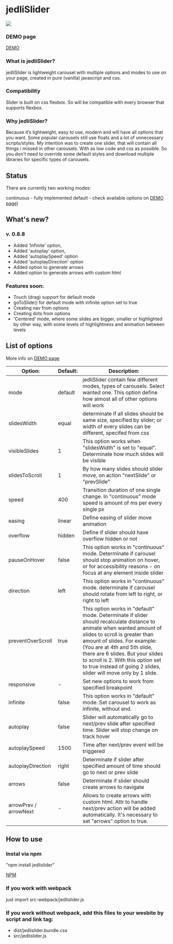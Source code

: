 # jedliSlider

![](https://img.shields.io/badge/version-0.8.8-blue.svg)

### DEMO page
[DEMO](http://jedlikk.github.io/jedliSlider/)

### What is jedliSlider?

jedliSlider is lightweight carousel with multiple options and modes to use on your page, created in pure (vanilla) javascript and css.

### Compatibility

Slider is built on css flexbox. So will be compatible with every browser that supports flexbox.

### Why jedliSlider?

Because it’s lightweight, easy to use, modern and will have all options that you want. Some popular carousels still use floats and a lot of unnecessary scripts/styles. My intention was to create one slider, that will contain all things i missed in other carousels. With as low code and css as possible. So you don't need to override some default styles and download multiple libraries for specific types of carousels.

## Status
There are currently two working modes:

continuous - fully implemented
default - check available options on [DEMO page](http://jedlikk.github.io/jedliSlider/#options))

## What's new?
### v. 0.8.8
- Added 'Infinite' option,
- Added 'autoplay' option,
- Added 'autoplaySpeed' option
- Added 'autoplayDirection' option
- Added option to generate arrows
- Added option to generate arrows with custom html


### Features soon:

- Touch (drag) support for default mode
- goToSlide() for default mode with infinite option set to true
- Creating nav from options
- Creating dots from options
- 'Centered' mode, where some slides are bigger, smaller or highlighted by other way, with some levels of highlightness and animation between levels

## List of options

More info on [DEMO page](http://jedlikk.github.io/jedliSlider/#options)


| Option:           | Default: | Description:                                                                                                                                                                                                                                                                                                                                                               |
|-------------------|----------|----------------------------------------------------------------------------------------------------------------------------------------------------------------------------------------------------------------------------------------------------------------------------------------------------------------------------------------------------------------------------|
| mode              | default  | jedliSlider contain few different modes, types of carousels\. Select wanted one\. This option define how almost all of other options will work                                                                                                                                                                                                                             |
| slidesWidth       | equal    | determinate if all slides should be same size, specified by slider; or width of every slides can be different, specifed from css                                                                                                                                                                                                                                           |
| visibleSlides     | 1        | This option works when "slidesWidth" is set to "equal"\. Determinate how much slides will be visible                                                                                                                                                                                                                                                                       |
| slidesToScroll    | 1        | By how many slides should slider move, on action "nextSlide" or "prevSlide"                                                                                                                                                                                                                                                                                                |
| speed             | 400      | Transition duration of one single change\. In "continuous" mode speed is amount of ms per every single px                                                                                                                                                                                                                                                                  |
| easing            | linear   | Define easing of slider move animation                                                                                                                                                                                                                                                                                                                                     |
| overflow          | hidden   | Define if slider should have overflow hidden or not                                                                                                                                                                                                                                                                                                                        |
| pauseOnHover      | false    | This option works in "continuous" mode\. Determinate if carousel should stop animation on hover, or for accessibility reasons \- on focus at any element inside slider                                                                                                                                                                                                     |
| direction         | left     | This option works in "continuous" mode\. determinate if carousel should rotate from left to right, or right to left                                                                                                                                                                                                                                                        |
| preventOverScroll | true     | This option works in "default" mode\. Determinate if slider should recalculate distance to animate when wanted amount of slides to scroll is greater than amount of slides\. For example: \(You are at 4th and 5th slide, there are 6 slides\. But your slides to scroll is 2\. With this option set to true instead of going 2 slides, slider will move only by 1 slide\. |
| responsive        | \-       | Set new options to work from specified breakpoint                                                                                                                                                                                                                                                                                                                          |
| infinite              | false | This option works in "default" mode\. Set carousel to work as infinite, without end\.                                                                    |
| autoplay              | false | Slider will automatically go to next/prev slide after specified time\. Slider will stop change on track hover                                            |
| autoplaySpeed         | 1500  | Time after next/prev event will be triggered                                                                                                             |
| autoplayDirection     | right | Determinate if slider after specified amount of time should go to next or prev slide                                                                     |
| arrows                | false | Determinate if slider should create arrows to navigate                                                                                                   |
| arrowPrev / arrowNext | \-    | Allows to create arrows with custom html\. Attr to handle next/prev action will be added automatically\. It's necessary to set "arrows" option to true\. |



## How to use

### Instal via npm

"npm install jedlislider"

[NPM](https://www.npmjs.com/package/jedlislider)


### If you work with webpack
just import src-webpack/jedlislider.js

### If you work without webpack, add this files to your wesbite by script and link tag:

- dist/jedlislider.bundle.css
- src/jedlislider.js


